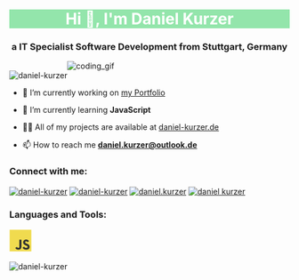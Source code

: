 
<h1 align="center" style="background:#93E5AB; color:white;">Hi 👋, I'm Daniel Kurzer</h1>
<h3 align="center">a IT Specialist Software Development from Stuttgart, Germany</h3>

<img align="right" alt ="coding_gif" width="400" top="2opx" src="https://www.fullstacktechnology.com/wp-content/uploads/2020/10/web_development_2.gif">

<p align="left"> <img src="https://komarev.com/ghpvc/?username=daniel-kurzer&label=Profile%20views&color=0e75b6&style=flat" alt="daniel-kurzer" /> </p>

- 🔭 I’m currently working on [my Portfolio](https://github.com/daniel-kurzer/Portfolio)

- 🌱 I’m currently learning **JavaScript**

- 👨‍💻 All of my projects are available at [daniel-kurzer.de](daniel-kurzer.de)

- 📫 How to reach me **daniel.kurzer@outlook.de**

<h3 align="left">Connect with me:</h3>
<p align="left">
<a href="https://codepen.io/daniel-kurzer" target="blank"><img align="center" src="https://raw.githubusercontent.com/rahuldkjain/github-profile-readme-generator/master/src/images/icons/Social/codepen.svg" alt="daniel-kurzer" height="30" width="40" /></a>
<a href="https://linkedin.com/in/daniel-kurzer" target="blank"><img align="center" src="https://raw.githubusercontent.com/rahuldkjain/github-profile-readme-generator/master/src/images/icons/Social/linked-in-alt.svg" alt="daniel-kurzer" height="30" width="40" /></a>
<a href="https://instagram.com/daniel.kurzer" target="blank"><img align="center" src="https://raw.githubusercontent.com/rahuldkjain/github-profile-readme-generator/master/src/images/icons/Social/instagram.svg" alt="daniel.kurzer" height="30" width="40" /></a>
<a href="https://www.youtube.com/c/daniel kurzer" target="blank"><img align="center" src="https://raw.githubusercontent.com/rahuldkjain/github-profile-readme-generator/master/src/images/icons/Social/youtube.svg" alt="daniel kurzer" height="30" width="40" /></a>
</p>

<h3 align="left">Languages and Tools:</h3>
<p align="left"> <a href="https://developer.mozilla.org/en-US/docs/Web/JavaScript" target="_blank" rel="noreferrer"> <img src="https://raw.githubusercontent.com/devicons/devicon/master/icons/javascript/javascript-original.svg" alt="javascript" width="40" height="40"/> </a> </p>

<p><img align="center" src="https://github-readme-stats.vercel.app/api/top-langs?username=daniel-kurzer&show_icons=true&locale=en&layout=compact" alt="daniel-kurzer" /></p>
